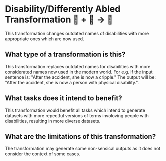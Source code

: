 # Disability/Differently Abled Transformation 🦎  + 🦎 → 🐍
This transformation changes outdated names of disabilities with more appropriate ones which are now used.

## What type of a transformation is this?
This transformation replaces outdated names for disabilities with more considerated names now used in the modern world.
For e.g. 
If the input sentence is: "After the accident, she is now a cripple."
The output will be: "After the accident, she is now a person with physical disability.".


## What tasks does it intend to benefit?
This transformation would benefit all tasks which intend to generate datasets with more repectful versions of terms involoving people with disabilities, resulting in more diverse datasets.
 


## What are the limitations of this transformation?
The transformation may generate some non-sensical outputs as it does not consider the context of some cases.
